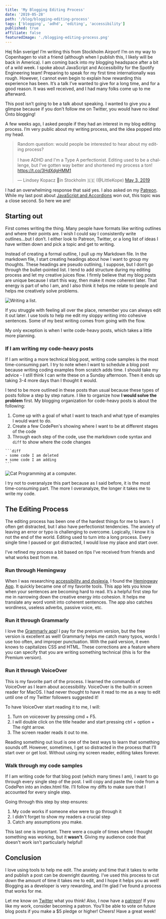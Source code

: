 ```yaml
---
title: 'My Blogging Editing Process'
date: '2019-05-28'
path: '/blog/blogging-editing-process'
tags: ['blogging', 'adhd', 'editing', 'accessibility']
published: true
affiliate: false
featuredImage: './blogging-editing-process.png'
---
```


<span lang="sv">Hej från sverige!</span> I’m writing this from Stockholm Airport! I’m on my way to Copenhagen to visit a friend (although when I publish this, I likely will be back in America). I am coming back into my blogging headspace after a bit of a wild week. I spoke about JavaScript and Accessibility for the Spotify Engineering team! Preparing to speak for my first time internationally was rough. However, I cannot even begin to explain how rewarding this experience has been. It’s a talk I’ve wanted to give for a long time, and for a good reason. It was well received, and I had many folks come up to me afterward.

This post isn’t going to be a talk about speaking. I wanted to give you a glimpse because if you don’t follow me on Twitter, you would have no idea! Onto blogging!

A few weeks ago, I asked people if they had an interest in my blog editing process. I’m very public about my writing process, and the idea popped into my head.

<blockquote class="twitter-tweet" data-lang="en"><p lang="en" dir="ltr">Random question: would people be interested to hear about my editing process?<br><br>I have ADHD and I&#39;m a Type A perfectionist. Editing used to be a challenge, but I&#39;ve gotten way better and shortened my process a ton! <a href="https://t.co/3HdXdgHMM1">https://t.co/3HdXdgHMM1</a></p>&mdash; Lindsey Kopacz 🐞in Stockholm 🇸🇪 (@LittleKope) <a href="https://twitter.com/LittleKope/status/1124278521378037760?ref_src=twsrc%5Etfw">May 3, 2019</a></blockquote>

I had an overwhelming response that said yes. I also asked on my [Patreon](https://www.patreon.com/join/a11ywithlindsey). While my last post about [JavaScript and Accordions](/blog/javascript-accessibility-accordions) won out, this topic was a close second. So here we are!

## Starting out

First comes writing the thing. Many people have formats like writing outlines and where their points are. I wish I could say I consistently write outlines...but I don’t. I either look to Patreon, Twitter, or a long list of ideas I have written down and pick a topic and get to writing.

Instead of creating a formal outline, I pull up my Markdown file. In the markdown file, I start creating headings about how I want to group my thoughts. These headings are pseudo outlining, I suppose, but I don’t go through the bullet-pointed list. I tend to add structure during my editing process and let my creative juices flow. I firmly believe that my blog posts are unique because I start this way, then make it more coherent later. That energy is part of who I am, and I also think it helps me relate to people and helps me creatively solve problems.

![Writing a list.](https://media.giphy.com/media/IuMDWLXhjOQ1O/giphy.gif)

If you struggle with feeling all over the place, remember you can always edit it out later. I use tools to help me edit my sloppy writing into cohesive sentences. Some of my best writing comes from going with the flow.

My only exception is when I write code-heavy posts, which takes a little more planning.

### If I am writing my code-heavy posts

If I am writing a more technical blog post, writing code samples is the most time-consuming part. I try to note when I want to schedule a blog post because writing coding examples from scratch adds time. I should take my advice - I still think I can write these on a Sunday afternoon. Then it ends up taking 3-4 more days than I thought it would.

I tend to be more outlined in these posts than usual because these types of posts follow a step by step nature. I like to organize how **I would solve the problem** first. My blogging organization for code-heavy posts is about the following:

1. Come up with a goal of what I want to teach and what type of examples I would want to do.
2. Create a few CodePen's showing where I want to be at different stages of the code
3. Through each step of the code, use the markdown code syntax and `diff` to show where the code changes

````
```diff
- some code I am deleted
+ some code I am adding
```
````

![Cat Programming at a computer.](https://media.giphy.com/media/3oKIPnAiaMCws8nOsE/giphy.gif)

I try not to overanalyze this part because as I said before, it is the most time-consuming part. The more I overanalyze, the longer it takes me to write my code.

## The Editing Process

The editing process has been one of the hardest things for me to learn. I often get distracted, but I also have perfectionist tendencies. The anxiety of leaving an error or typo is challenging to overcome. Logically, I know it is not the end of the world. Editing used to turn into a long process. Every single time I paused or got distracted, I would lose my place and start over.

I’ve refined my process a bit based on tips I’ve received from friends and what works best from me.

### Run through Hemingway

When I was researching [accessibility and dyslexia](/blog/learn-dyslexia-web), I found the [Hemingway App](http://hemingwayapp.com). It quickly became one of my favorite tools. This app lets you know when your sentences are becoming hard to read. It’s a helpful first step for me in narrowing down the creative energy into cohesion. It helps me translate any word vomit into coherent sentences. The app also catches wordiness, useless adverbs, passive voice, etc.

### Run it through Grammarly

I love the [Grammarly app](https://www.grammarly.com/)! I pay for the premium version, but the free version is excellent as well! Grammarly helps me catch many typos, words I use too often, and improper punctuation. With the paid version, it even knows to capitalizes CSS and HTML. These corrections are a feature where you can specify that you are writing something technical (this is for the Premium version).

### Run it through VoiceOver

This is my favorite part of the process. I learned the commands of VoiceOver as I learn about accessibility. VoiceOver is the built-in screen reader for MacOS. I had never thought to have it read to me as a way to edit until one of my Twitter followers suggested it!

To have VoiceOver start reading it to me, I will:

1. Turn on voiceover by pressing cmd + F5.
1. I will double click on the title header and start pressing ctrl + option + The right arrow.
1. The screen reader reads it out to me.

Reading something out loud is one of the best ways to learn that something sounds off. However, sometimes, I get so distracted in the process that I’ll start over or get lost. Without using my screen reader, editing takes forever.

### Walk through my code samples

If I am writing code for that blog post (which many times I am), I want to go through every single step of the post. I will copy and paste the code from a CodePen into an index.html file. I’ll follow my diffs to make sure that I accounted for every single step.

Going through this step by step ensures:

1. My code works if someone else were to go through it
2. I didn't forget to show my readers a crucial step
3. Catch any assumptions you make.

This last one is important. There were a couple of times where I thought something was working, but it **wasn't**. Giving my audience code that doesn't work isn't particularly helpful!

## Conclusion

I love using tools to help me edit. The anxiety and time that it takes to write and publish a post can be downright daunting. I’ve used this process to cut down the amount of time it takes me to edit, and I hope it helps you as well! Blogging as a developer is very rewarding, and I’m glad I’ve found a process that works for me.

Let me know on [Twitter](https://twitter.com/LittleKope/) what you think! Also, I now have a [patreon](https://www.patreon.com/a11ywithlindsey)! If you like my work, consider becoming a patron. You’ll be able to vote on future blog posts if you make a $5 pledge or higher! Cheers! Have a great week!

